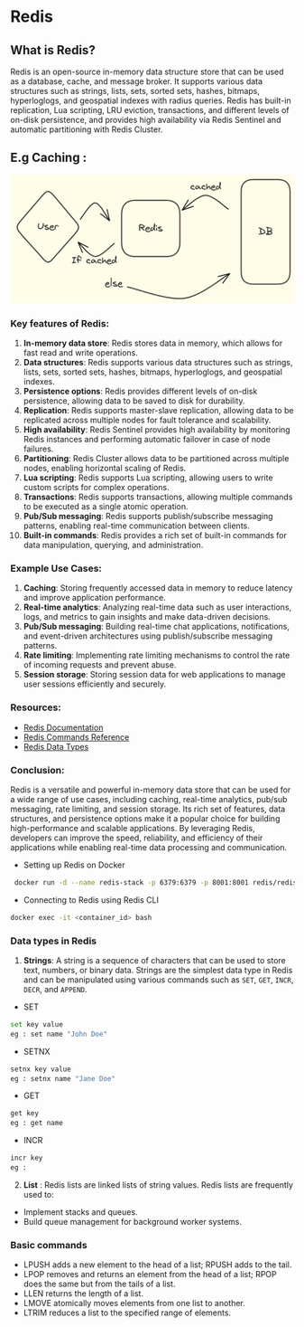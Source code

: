 # Redis 

## What is Redis?

Redis is an open-source in-memory data structure store that can be used as a database, cache, and message broker. It supports various data structures such as strings, lists, sets, sorted sets, hashes, bitmaps, hyperloglogs, and geospatial indexes with radius queries. Redis has built-in replication, Lua scripting, LRU eviction, transactions, and different levels of on-disk persistence, and provides high availability via Redis Sentinel and automatic partitioning with Redis Cluster.

## E.g Caching : 
![alt text](./assets/image.png)


### Key features of Redis:

1. **In-memory data store**: Redis stores data in memory, which allows for fast read and write operations.
2. **Data structures**: Redis supports various data structures such as strings, lists, sets, sorted sets, hashes, bitmaps, hyperloglogs, and geospatial indexes.
3. **Persistence options**: Redis provides different levels of on-disk persistence, allowing data to be saved to disk for durability.
4. **Replication**: Redis supports master-slave replication, allowing data to be replicated across multiple nodes for fault tolerance and scalability.
5. **High availability**: Redis Sentinel provides high availability by monitoring Redis instances and performing automatic failover in case of node failures.
6. **Partitioning**: Redis Cluster allows data to be partitioned across multiple nodes, enabling horizontal scaling of Redis.
7. **Lua scripting**: Redis supports Lua scripting, allowing users to write custom scripts for complex operations.
8. **Transactions**: Redis supports transactions, allowing multiple commands to be executed as a single atomic operation.
9. **Pub/Sub messaging**: Redis supports publish/subscribe messaging patterns, enabling real-time communication between clients.
10. **Built-in commands**: Redis provides a rich set of built-in commands for data manipulation, querying, and administration.

### Example Use Cases:

1. **Caching**: Storing frequently accessed data in memory to reduce latency and improve application performance.
2. **Real-time analytics**: Analyzing real-time data such as user interactions, logs, and metrics to gain insights and make data-driven decisions.
3. **Pub/Sub messaging**: Building real-time chat applications, notifications, and event-driven architectures using publish/subscribe messaging patterns.
4. **Rate limiting**: Implementing rate limiting mechanisms to control the rate of incoming requests and prevent abuse.
5. **Session storage**: Storing session data for web applications to manage user sessions efficiently and securely.

### Resources:

- [Redis Documentation](https://redis.io/documentation)
- [Redis Commands Reference](https://redis.io/commands)
- [Redis Data Types](https://redis.io/topics/data-types)

### Conclusion:

Redis is a versatile and powerful in-memory data store that can be used for a wide range of use cases, including caching, real-time analytics, pub/sub messaging, rate limiting, and session storage. Its rich set of features, data structures, and persistence options make it a popular choice for building high-performance and scalable applications. By leveraging Redis, developers can improve the speed, reliability, and efficiency of their applications while enabling real-time data processing and communication.



- Setting up Redis on Docker

```bash
 docker run -d --name redis-stack -p 6379:6379 -p 8001:8001 redis/redis-stack:latest 
```

- Connecting to Redis using Redis CLI

```bash
docker exec -it <container_id> bash
```

### Data types in Redis

1. **Strings**: A string is a sequence of characters that can be used to store text, numbers, or binary data. Strings are the simplest data type in Redis and can be manipulated using various commands such as `SET`, `GET`, `INCR`, `DECR`, and `APPEND`.

- SET
```bash
set key value
eg : set name "John Doe"
```
- SETNX
```bash
setnx key value
eg : setnx name "Jane Doe"
```
- GET
```bash
get key
eg : get name
```
- INCR
```bash
incr key
eg : 
```

2. **List** : Redis lists are linked lists of string values. Redis lists are frequently used to:
- Implement stacks and queues.
- Build queue management for background worker systems.

### Basic commands
- LPUSH adds a new element to the head of a list; RPUSH adds to the tail.
- LPOP removes and returns an element from the head of a list; RPOP does the same but from the tails of a list.
- LLEN returns the length of a list.
- LMOVE atomically moves elements from one list to another.
- LTRIM reduces a list to the specified range of elements.


